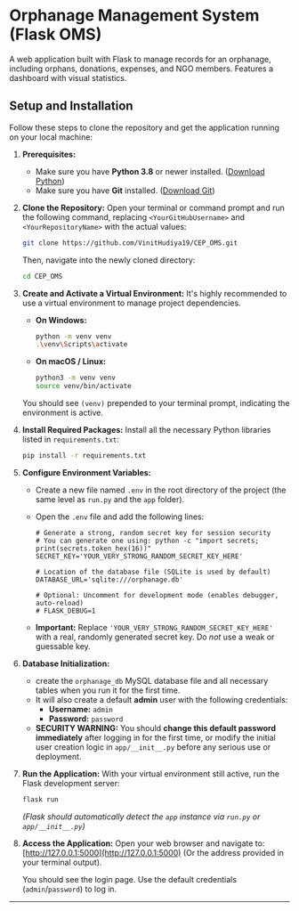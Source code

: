 # Orphanage Management System (Flask OMS)

A web application built with Flask to manage records for an orphanage, including orphans, donations, expenses, and NGO members. Features a dashboard with visual statistics.

## Setup and Installation

Follow these steps to clone the repository and get the application running on your local machine:

1.  **Prerequisites:**
    *   Make sure you have **Python 3.8** or newer installed. ([Download Python](https://www.python.org/downloads/))
    *   Make sure you have **Git** installed. ([Download Git](https://git-scm.com/downloads))

2.  **Clone the Repository:**
    Open your terminal or command prompt and run the following command, replacing `<YourGitHubUsername>` and `<YourRepositoryName>` with the actual values:
    ```bash
    git clone https://github.com/VinitHudiya19/CEP_OMS.git
    ```
    Then, navigate into the newly cloned directory:
    ```bash
    cd CEP_OMS
    ```

3.  **Create and Activate a Virtual Environment:**
    It's highly recommended to use a virtual environment to manage project dependencies.

    *   **On Windows:**
        ```bash
        python -m venv venv
        .\venv\Scripts\activate
        ```
    *   **On macOS / Linux:**
        ```bash
        python3 -m venv venv
        source venv/bin/activate
        ```
    You should see `(venv)` prepended to your terminal prompt, indicating the environment is active.

4.  **Install Required Packages:**
    Install all the necessary Python libraries listed in `requirements.txt`:
    ```bash
    pip install -r requirements.txt
    ```

5.  **Configure Environment Variables:**
    *   Create a new file named `.env` in the root directory of the project (the same level as `run.py` and the `app` folder).
    *   Open the `.env` file and add the following lines:

        ```dotenv
        # Generate a strong, random secret key for session security
        # You can generate one using: python -c "import secrets; print(secrets.token_hex(16))"
        SECRET_KEY='YOUR_VERY_STRONG_RANDOM_SECRET_KEY_HERE'

        # Location of the database file (SQLite is used by default)
        DATABASE_URL='sqlite:///orphanage.db'

        # Optional: Uncomment for development mode (enables debugger, auto-reload)
        # FLASK_DEBUG=1
        ```
    *   **Important:** Replace `'YOUR_VERY_STRONG_RANDOM_SECRET_KEY_HERE'` with a real, randomly generated secret key. Do *not* use a weak or guessable key.

6.  **Database Initialization:**
    *   create the `orphanage_db` MySQL database file and all necessary tables when you run it for the first time.
    *   It will also create a default **admin** user with the following credentials:
        *   **Username:** `admin`
        *   **Password:** `password`
    *   **SECURITY WARNING:** You should **change this default password immediately** after logging in for the first time, or modify the initial user creation logic in `app/__init__.py` before any serious use or deployment.

7.  **Run the Application:**
    With your virtual environment still active, run the Flask development server:
    ```bash
    flask run
    ```
    *(Flask should automatically detect the `app` instance via `run.py` or `app/__init__.py`)*

8.  **Access the Application:**
    Open your web browser and navigate to:
    [http://127.0.0.1:5000](http://127.0.0.1:5000)
    (Or the address provided in your terminal output).

    You should see the login page. Use the default credentials (`admin`/`password`) to log in.

---

